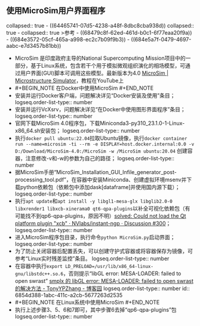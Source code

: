 ## 使用MicroSim用户界面程序
collapsed:: true
	- ((64465741-07d5-4238-a48f-8dbc8cba938d))
	  collapsed:: true
		- collapsed:: true
		  >参考
			- ((68479c8f-62ed-461d-b0c1-6f77eaa20f9a))
			- ((684e3572-05cf-465a-a998-ec2c7b09f9b3))
			- ((684e5a7f-0479-4697-aabc-e7d3457b81bb))
- MicroSim 是印度政府主导的National Supercomputing Mission项目中的一部分，基于Linux系统，包含若干个用于模拟微观组织演化的相场模型，可通过用户界面(GUI)脚本可调用这些模型。最新版本为4.0 [MicroSim | Microstructure Simulator](https://microsim.co.in/)，教程在YouTube上
- #+BEGIN_NOTE
  在Docker中使用MicroSim
  #+END_NOTE
- 安装并运行Docker客户端，问题解决详见“Docker安装及使用”条目；
  logseq.order-list-type:: number
- 安装并运行VcXsrv，问题解决详见“在Docker中使用图形界面程序”条目；
  logseq.order-list-type:: number
- 官网下载MicroSim 4.0程序包，下载Miniconda3-py310_23.1.0-1-Linux-x86_64.sh安装包；
  logseq.order-list-type:: number
- 执行`docker pull ubuntu:22.04`拉取Ubuntu镜像，执行`docker container run --name=microsim -ti --rm -e DISPLAY=host.docker.internal:0.0 -v D:/Download/MicroSim-4.0:/MicroSim -w /MicroSim ubuntu:20.04` 创建容器，注意修改-v和-w的参数为自己的路径；
  logseq.order-list-type:: number
- 据MicroSim手册“MicroSim_Installation_GUI_Infile_generator_post-processing_tool.pdf”，在容器中安装Miniconda、创建虚拟环境msenv并下载python依赖包（依赖包中添加dask[dataframe]并使用国内源下载）；
  logseq.order-list-type:: number
- 执行`apt update`和`apt install -y libgl1-mesa-glx libglib2.0-0 libxrender1 libxcb-xinerama0 qt6-qpa-plugins`以补全可视化依赖包（有可能找不到qp6-qpa-plugins，原因不明）[solved: Could not load the Qt platform plugin "xcb" · NVlabs/instant-ngp · Discussion #300](https://github.com/NVlabs/instant-ngp/discussions/300)；
  logseq.order-list-type:: number
- 进入MicroSim程序包目录，执行命令`python MicroSim.py`启动界面；
  logseq.order-list-type:: number
- 为了防止关闭容器后配置丢失，可以创建守护式容器或将容器保存为镜像，可参考“Linux实时残差监控”条目。
  logseq.order-list-type:: number
- 在容器中执行`export LD_PRELOAD=/usr/lib/x86_64-linux-gnu/libstdc++.so.6`，否则提示“libGL error: MESA-LOADER: failed to open swrast” [smplx 的 libGL error: MESA-LOADER: failed to open swrast 的解决方法 - TonyYPZhang - 博客园](https://www.cnblogs.com/TonyYPZhang/p/18055685)
  logseq.order-list-type:: number
  id:: 6854d388-1abc-411c-a2cb-5677263d2535
- #+BEGIN_NOTE
  在Linux系统中使用MicroSim
  #+END_NOTE
- 执行上述步骤3、5、6和7即可，其中步骤6去掉“qp6-qpa-plugins”包
  logseq.order-list-type:: number